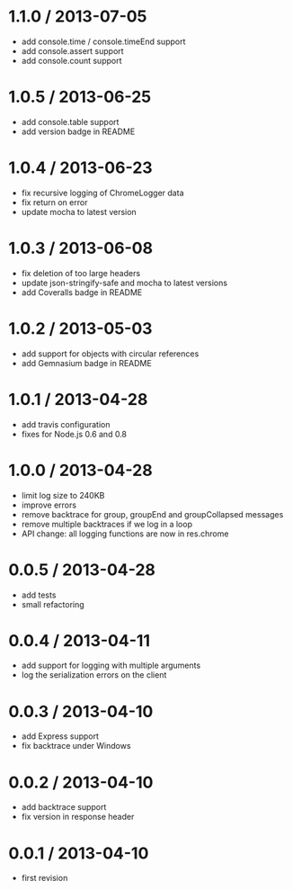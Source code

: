 
1.1.0 / 2013-07-05
==================

 * add console.time / console.timeEnd support
 * add console.assert support
 * add console.count support

1.0.5 / 2013-06-25
==================

 * add console.table support
 * add version badge in README

1.0.4 / 2013-06-23
==================

 * fix recursive logging of ChromeLogger data
 * fix return on error
 * update mocha to latest version

1.0.3 / 2013-06-08
==================

 * fix deletion of too large headers
 * update json-stringify-safe and mocha to latest versions
 * add Coveralls badge in README

1.0.2 / 2013-05-03
==================

 * add support for objects with circular references
 * add Gemnasium badge in README

1.0.1 / 2013-04-28
==================

 * add travis configuration
 * fixes for Node.js 0.6 and 0.8

1.0.0 / 2013-04-28
==================

 * limit log size to 240KB
 * improve errors
 * remove backtrace for group, groupEnd and groupCollapsed messages
 * remove multiple backtraces if we log in a loop
 * API change: all logging functions are now in res.chrome

0.0.5 / 2013-04-28
==================

 * add tests
 * small refactoring

0.0.4 / 2013-04-11
==================

 * add support for logging with multiple arguments
 * log the serialization errors on the client

0.0.3 / 2013-04-10
==================

 * add Express support
 * fix backtrace under Windows

0.0.2 / 2013-04-10
==================

 * add backtrace support
 * fix version in response header

0.0.1 / 2013-04-10
==================
 * first revision
